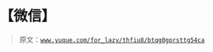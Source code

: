 # 【微信】

> 原文：[`www.yuque.com/for_lazy/thfiu8/btqg0gprsttg54ca`](https://www.yuque.com/for_lazy/thfiu8/btqg0gprsttg54ca)



